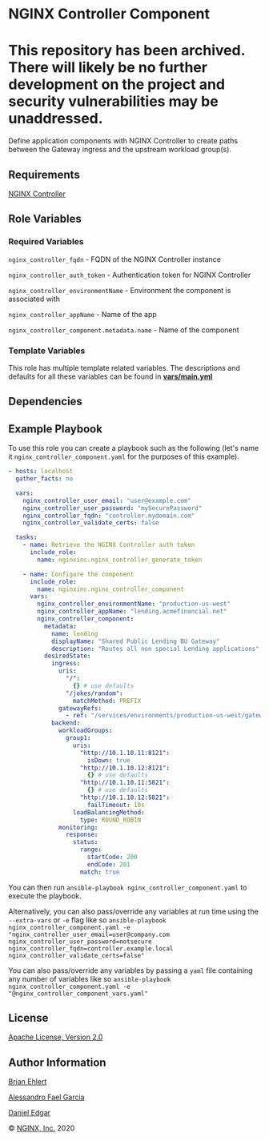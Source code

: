 NGINX Controller Component
==========================

# This repository has been archived. There will likely be no further development on the project and security vulnerabilities may be unaddressed.

Define application components with NGINX Controller to create paths between the Gateway ingress and the upstream workload group(s).

Requirements
------------

[NGINX Controller](https://www.nginx.com/products/nginx-controller/)

Role Variables
--------------

### Required Variables

`nginx_controller_fqdn` - FQDN of the NGINX Controller instance

`nginx_controller_auth_token` - Authentication token for NGINX Controller

`nginx_controller_environmentName` - Environment the component is associated with

`nginx_controller_appName` - Name of the app

`nginx_controller_component.metadata.name` -  Name of the component

### Template Variables

This role has multiple template related variables. The descriptions and defaults for all these variables can be found in **[vars/main.yml](./vars/main.yml)**

Dependencies
------------

Example Playbook
----------------

To use this role you can create a playbook such as the following (let's name it `nginx_controller_component.yaml` for the purposes of this example).

```yaml
- hosts: localhost
  gather_facts: no

  vars:
    nginx_controller_user_email: "user@example.com"
    nginx_controller_user_password: "mySecurePassword"
    nginx_controller_fqdn: "controller.mydomain.com"
    nginx_controller_validate_certs: false

  tasks:
    - name: Retrieve the NGINX Controller auth token
      include_role:
        name: nginxinc.nginx_controller_generate_token

    - name: Configure the component
      include_role:
        name: nginxinc.nginx_controller_component
      vars:
        nginx_controller_environmentName: "production-us-west"
        nginx_controller_appName: "lending.acmefinancial.net"
        nginx_controller_component:
          metadata:
            name: lending
            displayName: "Shared Public Lending BU Gateway"
            description: "Routes all non special Lending applications"
          desiredState:
            ingress:
              uris:
                "/":
                  {} # use defaults
                "/jokes/random":
                  matchMethod: PREFIX
              gatewayRefs:
                - ref: "/services/environments/production-us-west/gateways/lending"
            backend:
              workloadGroups:
                group1:
                  uris:
                    "http://10.1.10.11:8121":
                      isDown: true
                    "http://10.1.10.12:8121":
                      {} # use defaults
                    "http://10.1.10.11:5821":
                      {} # use defaults
                    "http://10.1.10.12:5821":
                      failTimeout: 10s
                  loadBalancingMethod:
                    type: ROUND_ROBIN
              monitoring:
                response:
                  status:
                    range:
                      startCode: 200
                      endCode: 201
                    match: true
```

You can then run `ansible-playbook nginx_controller_component.yaml` to execute the playbook.

Alternatively, you can also pass/override any variables at run time using the `--extra-vars` or `-e` flag like so `ansible-playbook nginx_controller_component.yaml -e "nginx_controller_user_email=user@company.com nginx_controller_user_password=notsecure nginx_controller_fqdn=controller.example.local nginx_controller_validate_certs=false"`

You can also pass/override any variables by passing a `yaml` file containing any number of variables like so `ansible-playbook nginx_controller_component.yaml -e "@nginx_controller_component_vars.yaml"`

License
-------

[Apache License, Version 2.0](./LICENSE)

Author Information
------------------

[Brian Ehlert](https://github.com/brianehlert)

[Alessandro Fael Garcia](https://github.com/alessfg)

[Daniel Edgar](https://github.com/aknot242)

&copy; [NGINX, Inc.](https://www.nginx.com/) 2020
